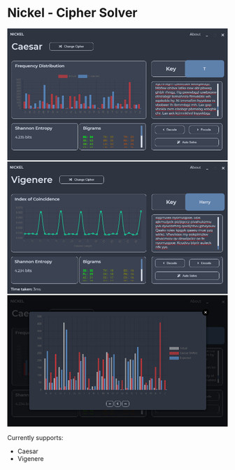 # Nickel - Cipher Solver

![](screenshots/caesar.png)
![](screenshots/vigenere.png)
![](screenshots/popup.png)

Currently supports:
 - Caesar
 - Vigenere
